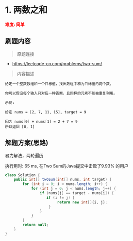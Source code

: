 # 1. 两数之和

**<font color=red>难度: 简单</font>**

## 刷题内容

> 原题连接

* https://leetcode-cn.com/problems/two-sum/

> 内容描述

```
给定一个整数数组和一个目标值，找出数组中和为目标值的两个数。

你可以假设每个输入只对应一种答案，且同样的元素不能被重复利用。

示例:

给定 nums = [2, 7, 11, 15], target = 9

因为 nums[0] + nums[1] = 2 + 7 = 9
所以返回 [0, 1]
```

## 解题方案(思路)

暴力解法，两轮遍历

执行用时: 65 ms, 在Two Sum的Java提交中击败了9.93% 的用户

```java
class Solution {
    public int[] twoSum(int[] nums, int target) {
        for (int i = 0; i < nums.length; i++) {
            for (int j = 0; j < nums.length; j++) {
                if (nums[j] == target - nums[i]) {
                   if (i != j) {
                        return new int[]{i, j};
                    }
                }
            }
        }
        return null;
    }
}
```